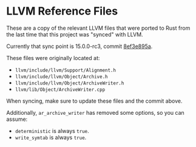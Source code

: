 # LLVM Reference Files

These are a copy of the relevant LLVM files that were ported to Rust from the
last time that this project was "synced" with LLVM.

Currently that sync point is 15.0.0-rc3, commit [8ef3e895a](https://github.com/llvm/llvm-project/tree/3d3ef9d073e1e27ea57480b371b7f5a9f5642ed2).

These files were originally located at:
* `llvm/include/llvm/Support/Alignment.h`
* `llvm/include/llvm/Object/Archive.h`
* `llvm/include/llvm/Object/ArchiveWriter.h`
* `llvm/lib/Object/ArchiveWriter.cpp`

When syncing, make sure to update these files and the commit above.

Additionally, `ar_archive_writer` has removed some options, so you can assume:
* `deterministic` is always `true`.
* `write_symtab` is always `true`.
